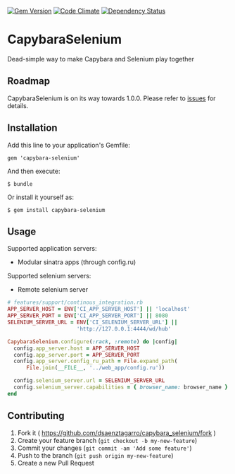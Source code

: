 [![Gem Version](https://badge.fury.io/rb/capybara-selenium.svg)](http://badge.fury.io/rb/capybara-selenium)
[![Code Climate](https://codeclimate.com/github/dsaenztagarro/capybara-selenium/badges/gpa.svg)](https://codeclimate.com/github/dsaenztagarro/capybara-selenium)
[![Dependency Status](https://gemnasium.com/dsaenztagarro/capybara-selenium.svg)](https://gemnasium.com/dsaenztagarro/capybara-selenium)

# CapybaraSelenium

Dead-simple way to make Capybara and Selenium play together

## Roadmap

CapybaraSelenium is on its way towards 1.0.0. Please refer to 
[issues](https://github.com/dsaenztagarro/capybara-selenium/issues) for details.

## Installation

Add this line to your application's Gemfile:

    gem 'capybara-selenium'

And then execute:

    $ bundle

Or install it yourself as:

    $ gem install capybara-selenium

## Usage

Supported application servers:

- Modular sinatra apps (through config.ru)

Supported selenium servers:

- Remote selenium server

```ruby
# features/support/continous_integration.rb
APP_SERVER_HOST = ENV['CI_APP_SERVER_HOST'] || 'localhost'
APP_SERVER_PORT = ENV['CI_APP_SERVER_PORT'] || 8080
SELENIUM_SERVER_URL = ENV['CI_SELENIUM_SERVER_URL'] || 
                      'http://127.0.0.1:4444/wd/hub'

CapybaraSelenium.configure(:rack, :remote) do |config|
  config.app_server.host = APP_SERVER_HOST
  config.app_server.port = APP_SERVER_PORT
  config.app_server.config_ru_path = File.expand_path(
      File.join(__FILE__, '../web_app/config.ru'))

  config.selenium_server.url = SELENIUM_SERVER_URL
  config.selenium_server.capabilities = { browser_name: browser_name }
end
```

## Contributing

1. Fork it ( https://github.com/dsaenztagarro/capybara_selenium/fork )
2. Create your feature branch (`git checkout -b my-new-feature`)
3. Commit your changes (`git commit -am 'Add some feature'`)
4. Push to the branch (`git push origin my-new-feature`)
5. Create a new Pull Request
